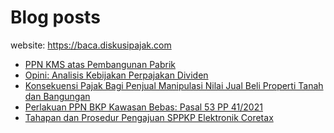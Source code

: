 # Blog posts

website: https://baca.diskusipajak.com

<!-- BLOG-POST-LIST:START -->
- [PPN KMS atas Pembangunan Pabrik](https://baca.diskusipajak.com/ppn-kms-atas-pembangunan-pabrik/)
- [Opini: Analisis Kebijakan Perpajakan Dividen](https://baca.diskusipajak.com/opini-analisis-kebijakan-perpajakan-dividen/)
- [Konsekuensi Pajak Bagi Penjual Manipulasi Nilai Jual Beli Properti Tanah dan Bangungan](https://baca.diskusipajak.com/konsekuensi-pajak-bagi-penjual-manipulasi-nilai-jual-beli-properti-tanah-dan-bangungan/)
- [Perlakuan PPN BKP Kawasan Bebas: Pasal 53 PP 41/2021](https://baca.diskusipajak.com/perlakuan-ppn-bkp-kawasan-bebas-pasal-53-pp-41-2021/)
- [Tahapan dan Prosedur Pengajuan SPPKP Elektronik Coretax](https://baca.diskusipajak.com/tahapan-dan-prosedur-pengajuan-sppkp-elektronik-coretax/)
<!-- BLOG-POST-LIST:END -->

<!--
**kelaspajak/kelaspajak** is a ✨ _special_ ✨ repository because its `README.md` (this file) appears on your GitHub profile.

Here are some ideas to get you started:

- 🔭 I’m currently working on ...
- 🌱 I’m currently learning ...
- 👯 I’m looking to collaborate on ...
- 🤔 I’m looking for help with ...
- 💬 Ask me about ...
- 📫 How to reach me: ...
- 😄 Pronouns: ...
- ⚡ Fun fact: ...
-->
